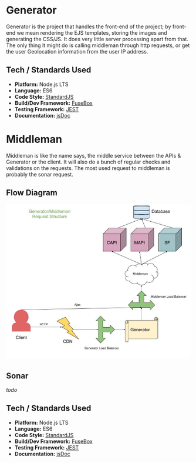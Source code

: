 <!-- TITLE: Signup -->
<!-- SUBTITLE:  -->

# Generator
Generator is the project that handles the front-end of the project; by front-end we mean rendering the EJS templates, storing the images and generating the CSS/JS. 
It does very little server processing apart from that. The only thing it might do is calling middleman through http requests, or get the user Geolocation information from the user IP address.

## Tech / Standards Used
- **Platform:** Node.js LTS
- **Language:** ES6
- **Code Style:** [StandardJS](/dev/js.md#standardjs)
- **Build/Dev Framework:** [FuseBox](/dev/js.md#fusebox)
- **Testing Framework:** [JEST](/dev/js.md#jest)
- **Documentation:** [jsDoc](/dev/js.md#jsdoc)

# Middleman
Middleman is like the name says, the middle service between the APIs & Generator or the client. It will also do a bunch of regular checks and validations on the requests. The most used request to middleman is probably the sonar request.

## Flow Diagram
![Signup Flow](/uploads/diagrams/signup-flow.jpg "Signup Flow")

## Sonar
*todo*

## Tech / Standards Used
- **Platform:** Node.js LTS
- **Language:** ES6
- **Code Style:** [StandardJS](/dev/js.md#standardjs)
- **Build/Dev Framework:** [FuseBox](/dev/js.md#fusebox)
- **Testing Framework:** [JEST](/dev/js.md#jest)
- **Documentation:** [jsDoc](/dev/js.md#jsdoc)

